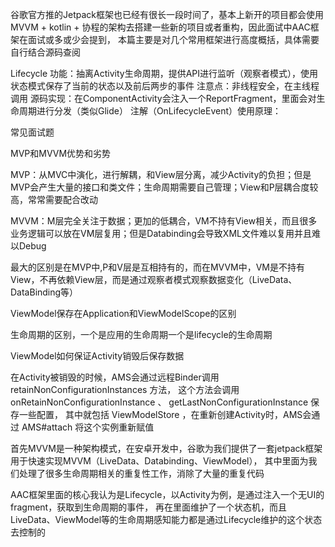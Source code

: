 谷歌官方推的Jetpack框架也已经有很长一段时间了，基本上新开的项目都会使用MVVM + kotlin + 协程的架构去搭建一些新的项目或者重构，因此面试中AAC框架在面试或多或少会提到，
本篇主要是对几个常用框架进行高度概括，具体需要自行结合源码查阅

Lifecycle
功能：抽离Activity生命周期，提供API进行监听（观察者模式），使用状态模式保存了当前的状态以及前后两步的事件
注意点：非线程安全，在主线程调用
源码实现：在ComponentActivity会注入一个ReportFragment，里面会对生命周期进行分发（类似Glide）
注解（OnLifecycleEvent）使用原理：

常见面试题

MVP和MVVM优势和劣势


MVP：从MVC中演化，进行解耦，和View层分离，减少Activity的负担；但是MVP会产生大量的接口和类文件；生命周期需要自己管理；View和P层耦合度较高，常常需要配合改动

MVVM：M层完全关注于数据；更加的低耦合，VM不持有View相关，而且很多业务逻辑可以放在VM层复用；但是Databinding会导致XML文件难以复用并且难以Debug

最大的区别是在MVP中,P和V层是互相持有的，而在MVVM中，VM是不持有View，不再依赖View层，而是通过观察者模式观察数据变化（LiveData、DataBinding等）

ViewModel保存在Application和ViewModelScope的区别

生命周期的区别，一个是应用的生命周期一个是lifecycle的生命周期


ViewModel如何保证Activity销毁后保存数据

在Activity被销毁的时候，AMS会通过远程Binder调用 retainNonConfigurationInstances 方法，
这个方法会调用onRetainNonConfigurationInstance 、 getLastNonConfigurationInstance 保存一些配置，
其中就包括 ViewModelStore ，在重新创建Activity时，AMS会通过 AMS#attach 将这个实例重新赋值

首先MVVM是一种架构模式，在安卓开发中，谷歌为我们提供了一套jetpack框架用于快速实现MVVM（LiveData、Databinding、ViewModel），
其中里面为我们处理了很多生命周期相关的重复性工作，消除了大量的重复代码

AAC框架里面的核心我认为是Lifecycle，以Activity为例，是通过注入一个无UI的fragment，获取到生命周期的事件，
再在里面维护了一个状态机，而且LiveData、ViewModel等的生命周期感知能力都是通过Lifecycle维护的这个状态去控制的
